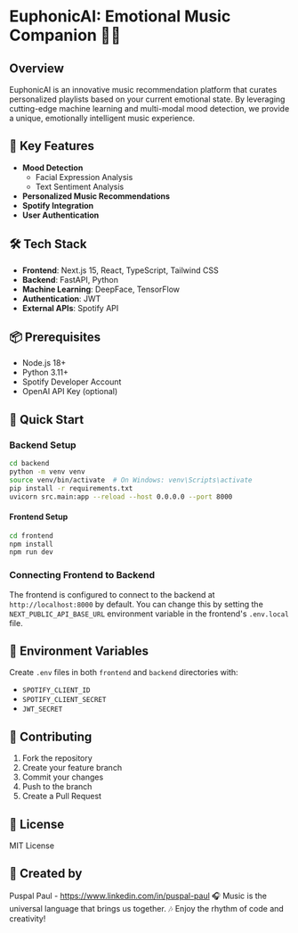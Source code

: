 # EuphonicAI: Emotional Music Companion 🎵🧠

## Overview
EuphonicAI is an innovative music recommendation platform that curates personalized playlists based on your current emotional state. By leveraging cutting-edge machine learning and multi-modal mood detection, we provide a unique, emotionally intelligent music experience.

## 🌟 Key Features
- **Mood Detection**
  - Facial Expression Analysis
  - Text Sentiment Analysis
- **Personalized Music Recommendations**
- **Spotify Integration**
- **User Authentication**

## 🛠 Tech Stack
- **Frontend**: Next.js 15, React, TypeScript, Tailwind CSS
- **Backend**: FastAPI, Python
- **Machine Learning**: DeepFace, TensorFlow
- **Authentication**: JWT
- **External APIs**: Spotify API

## 📦 Prerequisites
- Node.js 18+
- Python 3.11+
- Spotify Developer Account
- OpenAI API Key (optional)

## 🚀 Quick Start

### Backend Setup
```bash
cd backend
python -m venv venv
source venv/bin/activate  # On Windows: venv\Scripts\activate
pip install -r requirements.txt
uvicorn src.main:app --reload --host 0.0.0.0 --port 8000
```

#### Frontend Setup
```bash
cd frontend
npm install
npm run dev
```

### Connecting Frontend to Backend
The frontend is configured to connect to the backend at `http://localhost:8000` by default. You can change this by setting the `NEXT_PUBLIC_API_BASE_URL` environment variable in the frontend's `.env.local` file.

## 🔐 Environment Variables
Create `.env` files in both `frontend` and `backend` directories with:
- `SPOTIFY_CLIENT_ID`
- `SPOTIFY_CLIENT_SECRET`
- `JWT_SECRET`

## 🤝 Contributing
1. Fork the repository
2. Create your feature branch
3. Commit your changes
4. Push to the branch
5. Create a Pull Request

## 📄 License
MIT License

## 🎨 Created by

Puspal Paul - https://www.linkedin.com/in/puspal-paul
🎧 Music is the universal language that brings us together. 
🎶 Enjoy the rhythm of code and creativity!


